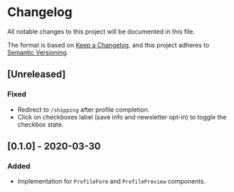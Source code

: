 # Changelog
All notable changes to this project will be documented in this file.

The format is based on [Keep a Changelog](https://keepachangelog.com/en/1.0.0/),
and this project adheres to [Semantic Versioning](https://semver.org/spec/v2.0.0.html).

## [Unreleased]
### Fixed
- Redirect to `/shipping` after profile completion.
- Click on checkboxes label (save info and newsletter opt-in) to toggle the checkbox state.

## [0.1.0] - 2020-03-30
### Added
- Implementation for `ProfileForm` and `ProfilePreview` components.
